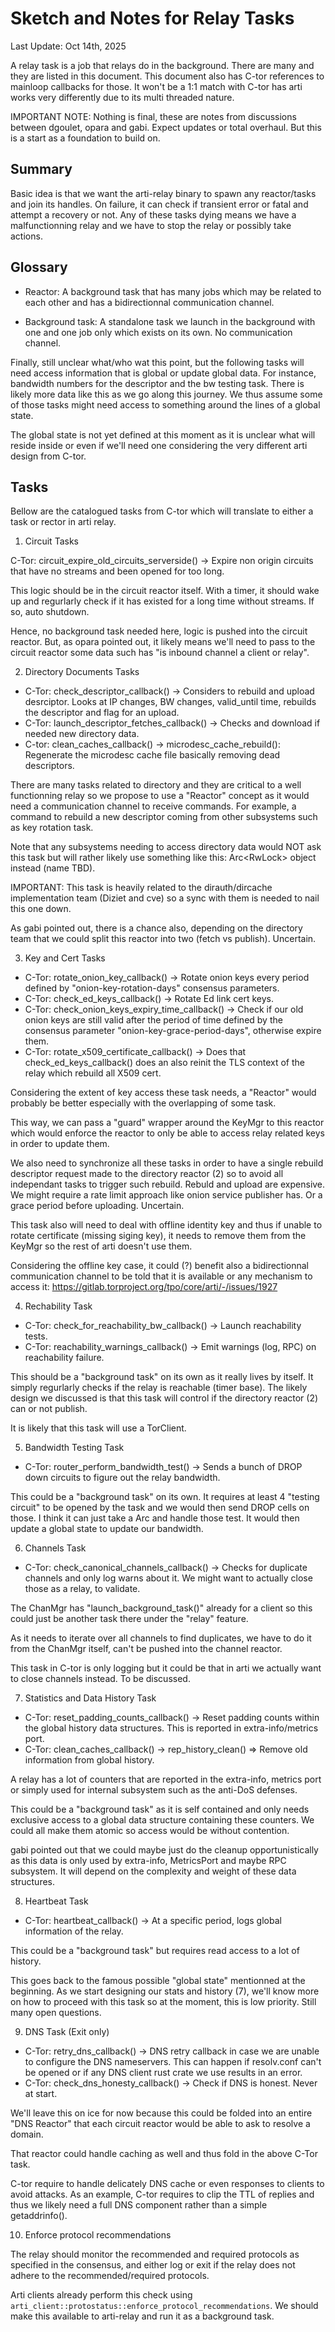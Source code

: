 # Sketch and Notes for Relay Tasks

Last Update: Oct 14th, 2025

A relay task is a job that relays do in the background. There are many and they
are listed in this document. This document also has C-tor references to
mainloop callbacks for those. It won't be a 1:1 match with C-tor has arti works
very differently due to its multi threaded nature.

IMPORTANT NOTE: Nothing is final, these are notes from discussions between
dgoulet, opara and gabi. Expect updates or total overhaul. But this is a start
as a foundation to build on.

## Summary

Basic idea is that we want the arti-relay binary to spawn any reactor/tasks and
join its handles. On failure, it can check if transient error or fatal and
attempt a recovery or not. Any of these tasks dying means we have a
malfunctionning relay and we have to stop the relay or possibly take actions.

## Glossary

- Reactor: A background task that has many jobs which may be related to each
  other and has a bidirectionnal communication channel.

- Background task: A standalone task we launch in the background with one and
  one job only which exists on its own. No communication channel.

Finally, still unclear what/who wat this point, but the following tasks will
need access information that is global or update global data. For instance,
bandwidth numbers for the descriptor and the bw testing task. There is likely
more data like this as we go along this journey. We thus assume some of those
tasks might need access to something around the lines of a global state.

The global state is not yet defined at this moment as it is unclear what will
reside inside or even if we'll need one considering the very different arti
design from C-tor.

## Tasks

Bellow are the catalogued tasks from C-tor which will translate to either a
task or rector in arti relay.

1. Circuit Tasks

  C-Tor: circuit_expire_old_circuits_serverside()
    -> Expire non origin circuits that have no streams and been opened for too long.

  This logic should be in the circuit reactor itself. With a timer, it should
  wake up and regurlarly check if it has existed for a long time without
  streams. If so, auto shutdown.

  Hence, no background task needed here, logic is pushed into the circuit
  reactor. But, as opara pointed out, it likely means we'll need to pass to the
  circuit reactor some data such has "is inbound channel a client or relay".

2. Directory Documents Tasks

  - C-Tor: check_descriptor_callback()
    -> Considers to rebuild and upload desrciptor. Looks at IP changes, BW
       changes, valid_until time, rebuilds the descriptor and flag for an upload.
  - C-Tor: launch_descriptor_fetches_callback()
    -> Checks and download if needed new directory data.
  - C-tor: clean_caches_callback()
    -> microdesc_cache_rebuild(): Regenerate the microdesc cache file basically
       removing dead descriptors.

  There are many tasks related to directory and they are critical to a well
  functionning relay so we propose to use a "Reactor" concept as it would need a
  communication channel to receive commands. For example, a command to rebuild a
  new descriptor coming from other subsystems such as key rotation task.

  Note that any subsystems needing to access directory data would NOT ask this
  task but will rather likely use something like this: Arc<RwLock<DirDataView>>
  object instead (name TBD). 

  IMPORTANT: This task is heavily related to the dirauth/dircache
  implementation team (Diziet and cve) so a sync with them is needed to nail
  this one down.

  As gabi pointed out, there is a chance also, depending on the directory team
  that we could split this reactor into two (fetch vs publish). Uncertain.

3. Key and Cert Tasks

  - C-Tor: rotate_onion_key_callback()
    -> Rotate onion keys every period defined by "onion-key-rotation-days"
       consensus parameters.
  - C-Tor: check_ed_keys_callback()
    -> Rotate Ed link cert keys.
  - C-Tor: check_onion_keys_expiry_time_callback()
    -> Check if our old onion keys are still valid after the period of time defined
       by the consensus parameter "onion-key-grace-period-days", otherwise expire them.
  - C-Tor: rotate_x509_certificate_callback()
    -> Does that check_ed_keys_callback() does an also reinit the TLS context
       of the relay which rebuild all X509 cert.

  Considering the extent of key access these task needs, a "Reactor" would
  probably be better especially with the overlapping of some task.

  This way, we can pass a "guard" wrapper around the KeyMgr to this reactor
  which would enforce the reactor to only be able to access relay related keys
  in order to update them.

  We also need to synchronize all these tasks in order to have a single rebuild
  descriptor request made to the directory reactor (2) so to avoid all
  independant tasks to trigger such rebuild. Rebuld and upload are expensive.
  We might require a rate limit approach like onion service publisher has. Or a
  grace period before uploading. Uncertain.

  This task also will need to deal with offline identity key and thus if unable
  to rotate certificate (missing siging key), it needs to remove them from the
  KeyMgr so the rest of arti doesn't use them.

  Considering the offline key case, it could (?) benefit also a bidirectionnal
  communication channel to be told that it is available or any mechanism to
  access it: https://gitlab.torproject.org/tpo/core/arti/-/issues/1927 

4. Rechability Task

  - C-Tor: check_for_reachability_bw_callback()
    -> Launch reachability tests.
  - C-Tor: reachability_warnings_callback()
    -> Emit warnings (log, RPC) on reachability failure.

  This should be a "background task" on its own as it really lives by itself.
  It simply regurlarly checks if the relay is reachable (timer base). The
  likely design we discussed is that this task will control if the directory
  reactor (2) can or not publish.

  It is likely that this task will use a TorClient.

5. Bandwidth Testing Task

  - C-Tor: router_perform_bandwidth_test()
    -> Sends a bunch of DROP down circuits to figure out the relay bandwidth.

  This could be a "background task" on its own. It requires at least 4 "testing
  circuit" to be opened by the task and we would then send DROP cells on those.
  I think it can just take a Arc<ChanMgr> and handle those test. It would then
  update a global state to update our bandwidth.

6. Channels Task

  - C-Tor: check_canonical_channels_callback()
    -> Checks for duplicate channels and only log warns about it. We might want
       to actually close those as a relay, to validate.

  The ChanMgr has "launch_background_task()" already for a client so this could
  just be another task there under the "relay" feature.

  As it needs to iterate over all channels to find duplicates, we have to do it
  from the ChanMgr itself, can't be pushed into the channel reactor.

  This task in C-tor is only logging but it could be that in arti we actually
  want to close channels instead. To be discussed.

7. Statistics and Data History Task

  - C-Tor: reset_padding_counts_callback()
    -> Reset padding counts within the global history data structures. This is
       reported in extra-info/metrics port.
  - C-Tor: clean_caches_callback()
    -> rep_history_clean() => Remove old information from global history.

  A relay has a lot of counters that are reported in the extra-info, metrics
  port or simply used for internal subsystem such as the anti-DoS defenses.

  This could be a "background task" as it is self contained and only needs
  exclusive access to a global data structure containing these counters. We
  could all make them atomic so access would be without contention.

  gabi pointed out that we could maybe just do the cleanup opportunistically as
  this data is only used by extra-info, MetricsPort and maybe RPC subsystem. It
  will depend on the complexity and weight of these data structures.

8. Heartbeat Task

  - C-Tor: heartbeat_callback()
    -> At a specific period, logs global information of the relay.

  This could be a "background task" but requires read access to a lot of history.

  This goes back to the famous possible "global state" mentionned at the
  beginning. As we start designing our stats and history (7), we'll know more
  on how to proceed with this task so at the moment, this is low priority.
  Still many open questions.

9. DNS Task (Exit only)

  - C-Tor: retry_dns_callback()
    -> DNS retry callback in case we are unable to configure the DNS
       nameservers. This can happen if resolv.conf can't be opened or if any DNS
       client rust crate we use results in an error.
  - C-Tor: check_dns_honesty_callback()
    -> Check if DNS is honest. Never at start.

  We'll leave this on ice for now because this could be folded into an entire
  "DNS Reactor" that each circuit reactor would be able to ask to resolve a
  domain.

  That reactor could handle caching as well and thus fold in the above C-Tor
  task.

  C-tor require to handle delicately DNS cache or even responses to clients to
  avoid attacks. As an example, C-tor requires to clip the TTL of replies and
  thus we likely need a full DNS component rather than a simple getaddrinfo().

10. Enforce protocol recommendations

  The relay should monitor the recommended and required protocols as specified
  in the consensus, and either log or exit if the relay does not adhere to the
  recommended/required protocols.

  Arti clients already perform this check using
  `arti_client::protostatus::enforce_protocol_recommendations`. We should make
  this available to arti-relay and run it as a background task.
